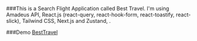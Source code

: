 ###This is a Search Flight Application called Best Travel. I'm using Amadeus API, React.js (react-query, react-hook-form, react-toastify, react-slick), Tailwind CSS, Next.js and Zustand, .

###Demo
[BestTravel](https://best-travel-omega.vercel.app/)
